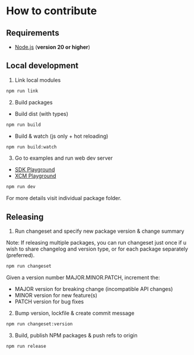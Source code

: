 # How to contribute

## Requirements

- [Node.js](https://nodejs.org/) (**version 20 or higher**)

## Local development

1. Link local modules

```sh
npm run link
```

2. Build packages

- Build dist (with types)

```sh
npm run build
```

- Build & watch (js only + hot reloading)

```sh
npm run build:watch
```

3. Go to examples and run web dev server

- <a href="./examples/sdk-esm/">SDK Playground</a></br>
- <a href="./examples/xcm-transfer/">XCM Playground</a></br>

```sh
npm run dev
```

For more details visit individual package folder.

## Releasing

1. Run changeset and specify new package version & change summary

Note: If releasing multiple packages, you can run changeset
just once if u wish to share changelog and version type, or
for each package separately (preferred).

```sh
npm run changeset
```

Given a version number MAJOR.MINOR.PATCH, increment the:

- MAJOR version for breaking change (incompatible API changes)
- MINOR version for new feature(s)
- PATCH version for bug fixes

2. Bump version, lockfile & create commit message

```sh
npm run changeset:version
```

3. Build, publish NPM packages & push refs to origin

```sh
npm run release
```
